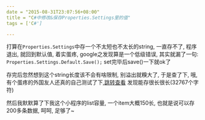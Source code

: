 ```yaml
---
date = "2015-08-31T23:07:56+08:00"
title = "C#中修改&保存Properties.Settings里的值"
tags = ['C#']

---
```

打算在`Properties.Settings`中存一个不太短也不太长的string, 一直存不了, 程序退出, 就回到默认值, 着实蛋疼, google之发现算是一个低级错误, 其实就漏了一句: `Properties.Settings.Default.Save();` set完毕后save()一下就ok了


<!--more-->


存完后忽然想到这个string长度该不会有啥限制, 别溢出就糗大了, 于是查了下, 哦, 有个蛋疼的外国友人还真的自己测试了下,[跳转查看][1] 发现能存很长很长(32767个字符)

然后我默默算了下我这个小程序的list容量, 一个item大概150长, 也就是说可以存200多条数据, 呵呵, 足够了~


[1]: http://stackoverflow.com/questions/20457089/is-there-a-maximum-size-for-application-settings
